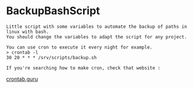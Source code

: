 # BackupBashScript

```
Little script with some variables to automate the backup of paths in linux with bash.  
You should change the variables to adapt the script for any project.  
``` 

```
You can use cron to execute it every night for example.  
> crontab -l  
30 20 * * * /srv/scripts/backup.sh  

If you're searching how to make cron, check that website : 
```
[crontab.guru](crontab.guru)  

